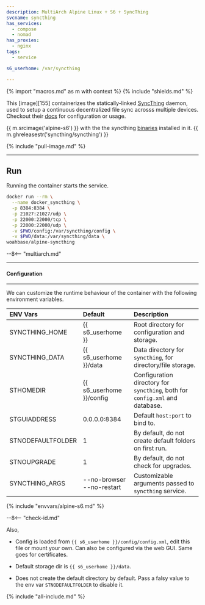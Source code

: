 ```yaml
---
description: MultiArch Alpine Linux + S6 + SyncThing
svcname: syncthing
has_services:
  - compose
  - nomad
has_proxies:
  - nginx
tags:
  - service

s6_userhome: /var/syncthing

---
```


{% import "macros.md" as m with context %}
{% include "shields.md" %}

This [image][155] containerizes the statically-linked
[SyncThing][1] daemon, used to setup a continuous decentralized
file sync acrosss multiple devices. Checkout their [docs][3] for
configuration or usage.

{{ m.srcimage('alpine-s6') }} with the the syncthing [binaries][2]
installed in it. {{ m.ghreleasestr('syncthing/syncthing') }}

{% include "pull-image.md" %}

---
Run
---

Running the container starts the service.

``` sh
docker run --rm \
  --name docker_syncthing \
  -p 8384:8384 \
  -p 21027:21027/udp \
  -p 22000:22000/tcp \
  -p 22000:22000/udp \
  -v $PWD/config:/var/syncthing/config \
  -v $PWD/data:/var/syncthing/data \
woahbase/alpine-syncthing
```

--8<-- "multiarch.md"

---
#### Configuration
---

We can customize the runtime behaviour of the container with the
following environment variables.

| ENV Vars          | Default                   | Description
| :---              | :---                      | :---
| SYNCTHING_HOME    | {{ s6_userhome }}         | Root directory for configuration and storage.
| SYNCTHING_DATA    | {{ s6_userhome }}/data    | Data directory for `syncthing`, for directory/file storage.
| STHOMEDIR         | {{ s6_userhome }}/config  | Configuration directory for `syncthing`, both for `config.xml` and database.
| STGUIADDRESS      | 0.0.0.0:8384              | Default `host:port` to bind to.
| STNODEFAULTFOLDER | 1                         | By default, do not create default folders on first run.
| STNOUPGRADE       | 1                         | By default, do not check for upgrades.
| SYNCTHING_ARGS    | --no-browser --no-restart | Customizable arguments passed to `syncthing` service.
{% include "envvars/alpine-s6.md" %}

--8<-- "check-id.md"

Also,

* Config is loaded from `{{ s6_userhome }}/config/config.xml`, edit
  this file or mount your own. Can also be configured via the web
  GUI. Same goes for certificates.

* Default storage dir is `{{ s6_userhome }}/data`.

* Does not create the default directory by default. Pass a falsy
  value to the env var `STNODEFAULTFOLDER` to disable it.

[1]: https://syncthing.net/
[2]: https://github.com/syncthing/syncthing
[3]: https://docs.syncthing.net/

{% include "all-include.md" %}
